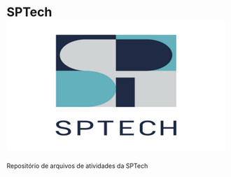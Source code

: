# SPTech <img src="logo_sptech.jpg" alt="Descrição da imagem" width="500" height="300">

Repositório de arquivos de atividades da SPTech

